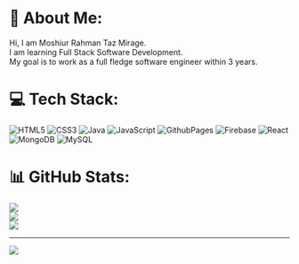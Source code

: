 # 💫 About Me:
Hi, I am Moshiur Rahman Taz Mirage.<br>I am learning Full Stack Software Development.<br>My goal is to work as a full fledge software engineer within 3 years.


# 💻 Tech Stack:
![HTML5](https://img.shields.io/badge/html5-%23E34F26.svg?style=for-the-badge&logo=html5&logoColor=white) ![CSS3](https://img.shields.io/badge/css3-%231572B6.svg?style=for-the-badge&logo=css3&logoColor=white) ![Java](https://img.shields.io/badge/java-%23ED8B00.svg?style=for-the-badge&logo=openjdk&logoColor=white) ![JavaScript](https://img.shields.io/badge/javascript-%23323330.svg?style=for-the-badge&logo=javascript&logoColor=%23F7DF1E) ![GithubPages](https://img.shields.io/badge/github%20pages-121013?style=for-the-badge&logo=github&logoColor=white) ![Firebase](https://img.shields.io/badge/firebase-%23039BE5.svg?style=for-the-badge&logo=firebase) ![React](https://img.shields.io/badge/react-%2320232a.svg?style=for-the-badge&logo=react&logoColor=%2361DAFB) ![MongoDB](https://img.shields.io/badge/MongoDB-%234ea94b.svg?style=for-the-badge&logo=mongodb&logoColor=white) ![MySQL](https://img.shields.io/badge/mysql-%2300000f.svg?style=for-the-badge&logo=mysql&logoColor=white)
# 📊 GitHub Stats:
![](https://github-readme-stats.vercel.app/api?username=Moshiur-Rahman-Mirage&theme=dark&hide_border=false&include_all_commits=true&count_private=true)<br/>
![](https://github-readme-streak-stats.herokuapp.com/?user=Moshiur-Rahman-Mirage&theme=dark&hide_border=false)<br/>
![](https://github-readme-stats.vercel.app/api/top-langs/?username=Moshiur-Rahman-Mirage&theme=dark&hide_border=false&include_all_commits=true&count_private=true&layout=compact)

---
[![](https://visitcount.itsvg.in/api?id=Moshiur-Rahman-Mirage&icon=0&color=0)](https://visitcount.itsvg.in)

<!-- Proudly created with GPRM ( https://gprm.itsvg.in ) -->
